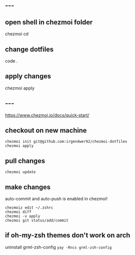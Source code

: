 

## ---
## open shell in chezmoi folder
chezmoi cd

## change dotfiles
code .

## apply changes
chezmoi apply
## ---

https://www.chezmoi.io/docs/quick-start/

## checkout on new machine

```
chezmoi init git@github.com:irgendwer92/chezmoi-dotfiles
chezmoi apply
```

## pull changes

```
chezmoi update
```

## make changes

auto-commit and auto-push is enabled in chezmoi!

```
chezmoiz edit ~/.zshrc
chezmoi diff
chezmoi -v apply
chezmoi git status/add/commit

```



## if oh-my-zsh themes don't work on arch

uninstall grml-zsh-config `yay -Rncs grml-zsh-config`
